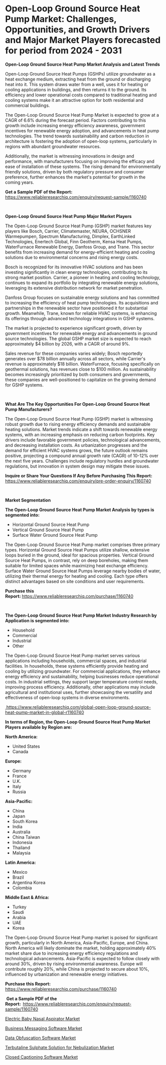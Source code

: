 <p><h1>Open-Loop Ground Source Heat Pump Market: Challenges, Opportunities, and Growth Drivers and Major Market Players forecasted for period from 2024 - 2031</h1></p><p><strong>Open-Loop Ground Source Heat Pump Market Analysis and Latest Trends</strong></p>
<p><p>Open-Loop Ground Source Heat Pumps (GSHPs) utilize groundwater as a heat exchange medium, extracting heat from the ground or discharging heat into it. This system draws water from a well, uses it for heating or cooling applications in buildings, and then returns it to the ground. Its efficiency and lower operational costs compared to traditional heating and cooling systems make it an attractive option for both residential and commercial buildings.</p><p>The Open-Loop Ground Source Heat Pump Market is expected to grow at a CAGR of 6.6% during the forecast period. Factors contributing to this growth include increasing energy efficiency awareness, government incentives for renewable energy adoption, and advancements in heat pump technologies. The trend towards sustainability and carbon reduction in architecture is fostering the adoption of open-loop systems, particularly in regions with abundant groundwater resources.</p><p>Additionally, the market is witnessing innovations in design and performance, with manufacturers focusing on improving the efficacy and ease of installation of these systems. The rising demand for environmentally friendly solutions, driven by both regulatory pressure and consumer preference, further enhances the market's potential for growth in the coming years.</p></p>
<p><strong>Get a Sample PDF of the Report:&nbsp;</strong> <a href="https://www.reliableresearchiq.com/enquiry/request-sample/1160740?utm_campaign=1088&utm_medium=2&utm_source=Github&utm_content=ia&utm_term=05122024&utm_id=open-loop-ground-source-heat-pump">https://www.reliableresearchiq.com/enquiry/request-sample/1160740</a></p>
<p>&nbsp;</p>
<p><strong>Open-Loop Ground Source Heat Pump Major Market Players</strong></p>
<p><p>The Open-Loop Ground Source Heat Pump (GSHP) market features key players like Bosch, Carrier, Climatemaster, NEURA, OCHSNER Warmepumpen, Spectrum Manufacturing, Dimplex, EarthLinked Technologies, Enertech Global, Finn Geotherm, Kensa Heat Pumps, WaterFurnace Renewable Energy, Danfoss Group, and Trane. This sector benefits from increasing demand for energy-efficient heating and cooling solutions due to environmental concerns and rising energy costs.</p><p>Bosch is recognized for its innovative HVAC solutions and has been investing significantly in clean energy technologies, contributing to its strong market position. Carrier, a pioneer in heating and cooling technology, continues to expand its portfolio by integrating renewable energy solutions, leveraging its extensive distribution network for market penetration.</p><p>Danfoss Group focuses on sustainable energy solutions and has committed to increasing the efficiency of heat pump technologies. Its acquisitions and partnerships in the renewable sector have positioned it for substantial growth. Meanwhile, Trane, known for reliable HVAC systems, is enhancing its offerings through advanced technology integrations in GSHP systems.</p><p>The market is projected to experience significant growth, driven by government incentives for renewable energy and advancements in ground source technologies. The global GSHP market size is expected to reach approximately $4 billion by 2026, with a CAGR of around 9%.</p><p>Sales revenue for these companies varies widely; Bosch reportedly generates over $78 billion annually across all sectors, while Carrier's revenue is approximately $18 billion. WaterFurnace, focusing specifically on geothermal solutions, has revenues close to $100 million. As sustainability becomes increasingly prioritized by both consumers and governments, these companies are well-positioned to capitalize on the growing demand for GSHP systems.</p></p>
<p>&nbsp;</p>
<p><strong>What Are The Key Opportunities For Open-Loop Ground Source Heat Pump Manufacturers?</strong></p>
<p><p>The Open-Loop Ground Source Heat Pump (GSHP) market is witnessing robust growth due to rising energy efficiency demands and sustainable heating solutions. Market trends indicate a shift towards renewable energy systems, with an increasing emphasis on reducing carbon footprints. Key drivers include favorable government policies, technological advancements, and decreasing installation costs. As urbanization progresses and the demand for efficient HVAC systems grows, the future outlook remains positive, projecting a compound annual growth rate (CAGR) of 10-12% over the next five years. Challenges include regulatory hurdles and groundwater regulations, but innovation in system design may mitigate these issues.</p></p>
<p><strong>Inquire or Share Your Questions If Any Before Purchasing This Report:</strong> <a href="https://www.reliableresearchiq.com/enquiry/pre-order-enquiry/1160740?utm_campaign=1088&utm_medium=2&utm_source=Github&utm_content=ia&utm_term=05122024&utm_id=open-loop-ground-source-heat-pump">https://www.reliableresearchiq.com/enquiry/pre-order-enquiry/1160740</a></p>
<p>&nbsp;</p>
<p><strong>Market Segmentation</strong></p>
<p><strong>The Open-Loop Ground Source Heat Pump Market Analysis by types is segmented into:</strong></p>
<p><ul><li>Horizontal Ground Source Heat Pump</li><li>Vertical Ground Source Heat Pump</li><li>Surface Water Ground Source Heat Pump</li></ul></p>
<p><p>The Open-Loop Ground Source Heat Pump market comprises three primary types. Horizontal Ground Source Heat Pumps utilize shallow, extensive loops buried in the ground, ideal for spacious properties. Vertical Ground Source Heat Pumps, in contrast, rely on deep boreholes, making them suitable for limited spaces while maximizing heat exchange efficiency. Surface Water Ground Source Heat Pumps leverage nearby bodies of water, utilizing their thermal energy for heating and cooling. Each type offers distinct advantages based on site conditions and user requirements.</p></p>
<p><strong>Purchase this Report:&nbsp;</strong><a href="https://www.reliableresearchiq.com/purchase/1160740?utm_campaign=1088&utm_medium=2&utm_source=Github&utm_content=ia&utm_term=05122024&utm_id=open-loop-ground-source-heat-pump">https://www.reliableresearchiq.com/purchase/1160740</a></p>
<p>&nbsp;</p>
<p><strong>The Open-Loop Ground Source Heat Pump Market Industry Research by Application is segmented into:</strong></p>
<p><ul><li>Household</li><li>Commercial</li><li>Industrial</li><li>Other</li></ul></p>
<p><p>The Open-Loop Ground Source Heat Pump market serves various applications including households, commercial spaces, and industrial facilities. In households, these systems efficiently provide heating and cooling by utilizing groundwater. For commercial applications, they enhance energy efficiency and sustainability, helping businesses reduce operational costs. In industrial settings, they support larger temperature control needs, improving process efficiency. Additionally, other applications may include agricultural and institutional uses, further showcasing the versatility and effectiveness of open-loop systems in diverse environments.</p></p>
<p><a href="https://www.reliableresearchiq.com/global-open-loop-ground-source-heat-pump-market-in-global-r1160740?utm_campaign=1088&utm_medium=2&utm_source=Github&utm_content=ia&utm_term=05122024&utm_id=open-loop-ground-source-heat-pump">&nbsp;https://www.reliableresearchiq.com/global-open-loop-ground-source-heat-pump-market-in-global-r1160740</a></p>
<p><strong>In terms of Region, the Open-Loop Ground Source Heat Pump Market Players available by Region are:</strong></p>
<p>
    <p> <strong> North America: </strong>
        <ul>
            <li>United States</li>
            <li>Canada</li>
        </ul>
        </p> 
    <p> <strong> Europe: </strong>
        <ul>
            <li>Germany</li>
            <li>France</li>
            <li>U.K.</li>
            <li>Italy</li>
            <li>Russia</li>
        </ul>
        </p> 
    <p> <strong> Asia-Pacific: </strong>
        <ul>
            <li>China</li>
            <li>Japan</li>
            <li>South Korea</li>
            <li>India</li>
            <li>Australia</li>
            <li>China Taiwan</li>
            <li>Indonesia</li>
            <li>Thailand</li>
            <li>Malaysia</li>
        </ul>
        </p> 
    <p> <strong> Latin America: </strong>
        <ul>
            <li>Mexico</li>
            <li>Brazil</li>
            <li>Argentina Korea</li>
            <li>Colombia</li>
        </ul>
        </p> 
    <p> <strong> Middle East & Africa: </strong>
        <ul>
            <li>Turkey</li>
            <li>Saudi</li>
            <li>Arabia</li>
            <li>UAE</li>
            <li>Korea</li>
        </ul>
    </p>
    </p>
<p><p>The Open-Loop Ground Source Heat Pump market is poised for significant growth, particularly in North America, Asia-Pacific, Europe, and China. North America will likely dominate the market, holding approximately 40% market share due to increasing energy efficiency regulations and technological advancements. Asia-Pacific is expected to follow closely with around 30%, driven by rising environmental awareness. Europe will contribute roughly 20%, while China is projected to secure about 10%, influenced by urbanization and renewable energy initiatives.</p></p>
<p><strong>Purchase this Report: </strong><a href="https://www.reliableresearchiq.com/purchase/1160740?utm_campaign=1088&utm_medium=2&utm_source=Github&utm_content=ia&utm_term=05122024&utm_id=open-loop-ground-source-heat-pump">https://www.reliableresearchiq.com/purchase/1160740</a></p>
<p>&nbsp;<strong>Get a Sample PDF of the Report:&nbsp;&nbsp;</strong><a href="https://www.reliableresearchiq.com/enquiry/request-sample/1160740?utm_campaign=1088&utm_medium=2&utm_source=Github&utm_content=ia&utm_term=05122024&utm_id=open-loop-ground-source-heat-pump">https://www.reliableresearchiq.com/enquiry/request-sample/1160740</a></p>
<p><strong></strong></p>
<p><p><a href="https://issuu.com/reportprime-2/docs/electric-baby-nasal-aspirator-market-size-2030.ppt?utm_campaign=1088&utm_medium=2&utm_source=Github&utm_content=ia&utm_term=05122024&utm_id=open-loop-ground-source-heat-pump">Electric Baby Nasal Aspirator Market</a></p><p><a href="https://www.linkedin.com/pulse/detailed-examination-business-messaging-software-market-u5rgf?utm_campaign=1088&utm_medium=2&utm_source=Github&utm_content=ia&utm_term=05122024&utm_id=open-loop-ground-source-heat-pump">Business Messaging Software Market</a></p><p><a href="https://www.linkedin.com/pulse/data-obfuscation-software-market-size-share-analysis-forecasted-mrasf?utm_campaign=1088&utm_medium=2&utm_source=Github&utm_content=ia&utm_term=05122024&utm_id=open-loop-ground-source-heat-pump">Data Obfuscation Software Market</a></p><p><a href="https://issuu.com/reportprime-2/docs/terbutaline-sulphate-solution-for-nebulization-mar?utm_campaign=1088&utm_medium=2&utm_source=Github&utm_content=ia&utm_term=05122024&utm_id=open-loop-ground-source-heat-pump">Terbutaline Sulphate Solution for Nebulization Market</a></p><p><a href="https://www.linkedin.com/pulse/closed-captioning-software-market2024-2031-industry-insights-kz26f?utm_campaign=1088&utm_medium=2&utm_source=Github&utm_content=ia&utm_term=05122024&utm_id=open-loop-ground-source-heat-pump">Closed Captioning Software Market</a></p></p>